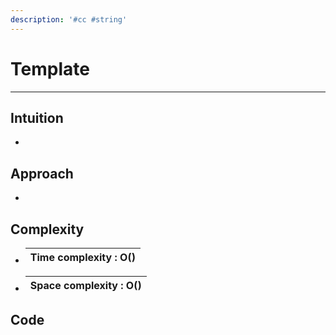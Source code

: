```yaml
---
description: '#cc #string'
---
```


# Template



***

## Intuition

*

## Approach

*

## Complexity

* | **Time complexity** : $\text{O}()$ |
  | ---------------------------------- |
* | **Space complexity** : $\text{O}()$ |
  | ----------------------------------- |

## Code

```java
```
